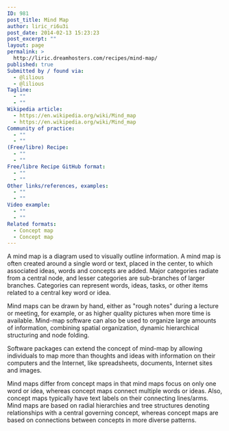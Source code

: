 ```yaml
---
ID: 981
post_title: Mind Map
author: liric_ri6u3i
post_date: 2014-02-13 15:23:23
post_excerpt: ""
layout: page
permalink: >
  http://liric.dreamhosters.com/recipes/mind-map/
published: true
Submitted by / found via:
  - @lilious
  - @lilious
Tagline:
  - ""
  - ""
Wikipedia article:
  - https://en.wikipedia.org/wiki/Mind_map
  - https://en.wikipedia.org/wiki/Mind_map
Community of practice:
  - ""
  - ""
(Free/libre) Recipe:
  - ""
  - ""
Free/libre Recipe GitHub format:
  - ""
  - ""
Other links/references, examples:
  - ""
  - ""
Video example:
  - ""
  - ""
Related formats:
  - Concept map
  - Concept map
---
```

A mind map is a diagram used to visually outline information. A mind map is often created around a single word or text, placed in the center, to which associated ideas, words and concepts are added. Major categories radiate from a central node, and lesser categories are sub-branches of larger branches. Categories can represent words, ideas, tasks, or other items related to a central key word or idea.

Mind maps can be drawn by hand, either as "rough notes" during a lecture or meeting, for example, or as higher quality pictures when more time is available. Mind-map software can also be used to organize large amounts of information, combining spatial organization, dynamic hierarchical structuring and node folding. 

Software packages can extend the concept of mind-map by allowing individuals to map more than thoughts and ideas with information on their computers and the Internet, like spreadsheets, documents, Internet sites and images.

Mind maps differ from concept maps in that mind maps focus on only one word or idea, whereas concept maps connect multiple words or ideas. Also, concept maps typically have text labels on their connecting lines/arms. Mind maps are based on radial hierarchies and tree structures denoting relationships with a central governing concept, whereas concept maps are based on connections between concepts in more diverse patterns.
